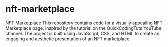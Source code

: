 # nft-marketplace
NFT Marketplace
This repository contains code for a visually appealing NFT Marketplace page, inspired by the tutorial on the QuickCodingTuts YouTube channel. The project is built using JavaScript, CSS, and HTML to create an engaging and aesthetic presentation of an NFT marketplace.
